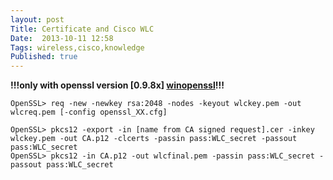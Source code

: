 ```yaml
---
layout: post
Title: Certificate and Cisco WLC
Date:  2013-10-11 12:58 
Tags: wireless,cisco,knowledge
Published: true
---
```


**!!!only with openssl version  [0.9.8x] [winopenssl]!!!**

    OpenSSL> req -new -newkey rsa:2048 -nodes -keyout wlckey.pem -out wlcreq.pem [-config openssl_XX.cfg]

    OpenSSL> pkcs12 -export -in [name from CA signed request].cer -inkey wlckey.pem -out CA.p12 -clcerts -passin pass:WLC_secret -passout pass:WLC_secret
    OpenSSL> pkcs12 -in CA.p12 -out wlcfinal.pem -passin pass:WLC_secret -passout pass:WLC_secret


[winopenssl]: http://gnuwin32.sourceforge.net/packages/openssl.htm
